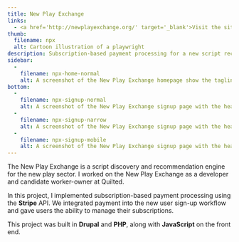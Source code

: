 ```yaml
---
title: New Play Exchange
links:
  - <a href='http://newplayexchange.org/' target='_blank'>Visit the site</a>
thumb:
  filename: npx
  alt: Cartoon illustration of a playwright
description: Subscription-based payment processing for a new script recommendation and discovery engine.
sidebar:
  -
    filename: npx-home-normal
    alt: A screenshot of the New Play Exchange homepage show the tagline "Flipping the script on how new plays get shared and discovered" and three types of accounts users can create
bottom:
  -
    filename: npx-signup-normal
    alt: A screenshot of the New Play Exchange signup page with the heading "Set up your profile" at desktop width
  -
    filename: npx-signup-narrow
    alt: A screenshot of the New Play Exchange signup page with the heading "Set up your profile" at narrow width
  -
    filename: npx-signup-mobile
    alt: A screenshot of the New Play Exchange signup page with the heading "Set up your profile" at mobile width
---
```


The New Play Exchange is a script discovery and recommendation engine for the new play sector. I worked on the New Play Exchange as a developer and candidate worker-owner at Quilted.

In this project, I implemented subscription-based payment processing using the **Stripe** API. We integrated payment into the new user sign-up workflow and gave users the ability to manage their subscriptions.

This project was built in **Drupal** and **PHP**, along with **JavaScript** on the front end.
